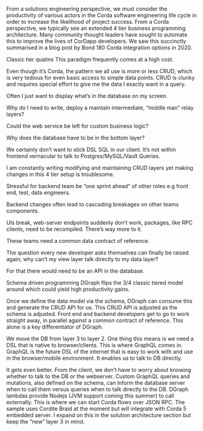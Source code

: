 From a solutions engineering perspective, we must consider the productivity of various actors in the Corda software engineering life cycle in order to increase the likelihood of project success. From a Corda perspective, we typically see an extended 4 tier business programming architecture. Many community thought leaders have sought to automate this to improve the lives of CorDapp developers. We saw this succinctly summarised in a blog post by Bond 180 Corda integration options in 2020. 


Classic tier qualms
This paradigm frequently comes at a high cost.

Even though it’s Corda, the pattern we all use is more or less CRUD, which is very tedious for even basic access to simple data points. CRUD is clunky and requires special effort to give me the data I exactly want in a query.  

Often I just want to display what’s in the database on my screen. 

Why do I need to write, deploy a maintain intermediate, “middle man” relay layers? 

Could the web service be left for custom business logic? 

Why does the database have to be in the bottom layer? 

We certainly don’t want to stick DSL SQL in our client.  It’s not within frontend vernacular to talk to  Postgres/MySQL/Vault Queries.

I am constantly writing modifying and maintaining CRUD layers yet making changes in this 4 tier setup is troublesome. 

Stressful for backend team be “one sprint ahead” of other roles e.g front end, test, data engineers.

Backend changes often lead to cascading breakages on other teams components.

UIs break, web-server endpoints suddenly don’t work, packages, like RPC clients, need to be recompiled. There’s way more to it. 

These teams need a common data contract of reference. 

The question every new developer asks themselves can finally be raised again; why can’t my view layer talk directly to my data layer? 

For that there would need to be an API in the database. 

Schema driven programming
DGraph flips the 3/4 classic tiered model around which could yield high productivity gains.

Once we define the data model via the schema, DGraph can consume this and generate the CRUD API for us.  This CRUD API is adjusted as the schema is adjusted. Front end and backend developers get to go to work straight away, in parallel against a common contract of reference. This alone is a key differentiator of DGraph.

We move the DB from layer 3 to layer 2. One thing this means is we need a DSL that is native to browser/clients. This is where GraphQL comes in. GraphQL is the future DSL of the internet that is easy to work with and use in the browser/mobile environment. It enables us to talk to DB directly. 

It gets even better. From the client, we don’t have to worry about knowing whether to talk to the DB or the webserver. Custom GraphQL queries and mutations, also defined on the schema, can inform the database server when to call them versus queries when to talk directly to the DB. DGraph lambdas provide Nodejs (JVM support coming this summer) to call externally. This is where we can start Corda flows over JSON RPC. The sample uses Cordite Braid at the moment but will integrate with Corda 5 embedded server. I expand on this in the solution architecture section but keep the “new” layer 3 in mind.

